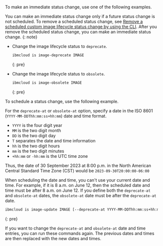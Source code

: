 To make an immediate status change, use one of the following examples.

You can make an immediate status change only if a future status change is not scheduled. To remove a scheduled status change, see [Remove a scheduled custom image lifecycle status change by using the CLI](#schedule-reset-ilm-status-change-cli). After you remove the scheduled status change, you can make an immediate status change.
{: note}

- Change the image lifecycle status to `deprecate`.

    ```sh
    ibmcloud is image-deprecate IMAGE
    ```
    {: pre}

- Change the image lifecycle status to `obsolete`.

    ```sh
    ibmcloud is image-obsolete IMAGE
    ```
    {: pre}

To schedule a status change, use the following example.

For the `deprecate-at` or `obsolete-at` option, specify a date in the ISO 8601 (`YYYY-MM-DDThh:mm:ss+hh:mm`) date and time format.

* `YYYY` is the four digit year
* `MM` is the two digit month
* `DD` is the two digit day
* `T` separates the date and time information
* `hh` is the two digit hours
* `mm` is the two digit minutes
* `+hh:mm` or `-hh:mm` is the UTC time zone

Thus, the date of 30 September 2023 at 8:00 p.m. in the North American Central Standard Time Zone (CST) would be `2023-09-30T20:00:00-06:00`

When scheduling the date and time, you can't use your current date and time. For example, if it is 8 a.m. on June 12, then the scheduled date and time must be after 8 a.m. on June 12. If you define both the `deprecate-at` and `obsolete-at` dates, the `obsolete-at` date must be after the `deprecate-at` date.

```sh
ibmcloud is image-update IMAGE [--deprecate-at YYYY-MM-DDThh:mm:ss+hh:mm] [--obsolete-at YYYY-MM-DDThh:mm:ss+hh:mm]
```
{: pre}

If you want to change the `deprecate-at` and `obsolete-at` date and time entries, you can run these commands again. The previous dates and times are then replaced with the new dates and times.
